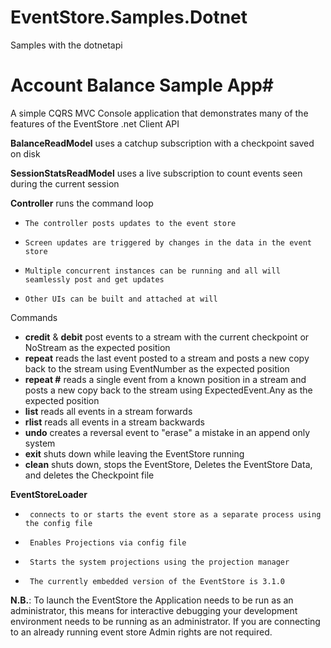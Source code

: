  EventStore.Samples.Dotnet
=========================

Samples with the dotnetapi

# Account Balance Sample App#
A simple CQRS MVC Console application that demonstrates many of the features of the EventStore .net Client API

**BalanceReadModel** uses a catchup subscription with a checkpoint saved on disk

**SessionStatsReadModel** uses a live subscription to count events seen during the current session

**Controller** runs the command loop

-     The controller posts updates to the event store
-     Screen updates are triggered by changes in the data in the event store
-     Multiple concurrent instances can be running and all will seamlessly post and get updates
-     Other UIs can be built and attached at will
   
Commands

- **credit** & **debit** post events to a stream with the current checkpoint or NoStream as the expected position
- **repeat** reads the last event posted to a stream and posts a new copy back to the stream using EventNumber as the expected position
- **repeat #** reads a single event from a known position in a stream and posts a new copy back to the stream using ExpectedEvent.Any as the expected position
- **list** reads all events in a stream forwards
- **rlist** reads all events in a stream backwards
- **undo** creates a reversal event to "erase" a mistake in an append only system
- **exit** shuts down while leaving the EventStore running
- **clean** shuts down, stops the EventStore, Deletes the EventStore Data, and deletes the Checkpoint file

**EventStoreLoader** 

-      connects to or starts the event store as a separate process using the config file     
-      Enables Projections via config file
-      Starts the system projections using the projection manager
-      The currently embedded version of the EventStore is 3.1.0
     
**N.B.**: To launch the EventStore the Application needs to be run as an administrator,
this means for interactive debugging your development environment needs to be running as an administrator.
If you are connecting to an already running event store Admin rights are not required. 


   
